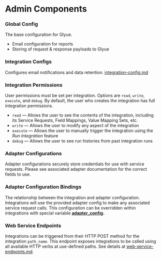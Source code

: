 # Admin Components

### Global Config

The base configuration for Glyue.

* Email configuration for reports
* Storing of request & response payloads to Glyue

### Integration Configs

Configures email notifications and data retention. [integration-config.md](../reference/integration_components/integration-config.md "mention")

### Integration Permissions

User permissions must be set per integration. Options are `read`, `write`, `execute`, and `debug`. By default, the user who creates the integration has full integration permissions.

* `read` — Allows the user to see the contents of the integration, including its Service Requests, Field Mappings, Value Mapping Sets, etc.
* `write` — Allows the user to modify any aspect of the integration
* `execute` — Allows the user to manually trigger the integration using the _Run Integration_ feature
* `debug` — Allows the user to see run histories from past integration runs

### Adapter Configurations

Adapter configurations securely store credentials for use with service requests. Please see associated adapter documentation for the correct fields to use.

### Adapter Configuration Bindings

The relationship between the integration and adapter configuration. Integrations will use the provided adapter config to make any associated service request calls. This configuration can be overridden within integrations with special variable [**adapter\_config**](broken-reference)**.**

### Web Service Endpoints

Integrations can be triggered from their HTTP POST method for the integration `path_name`.  This endpoint exposes integrations to be called using all available HTTP verbs at use-defined paths.  See details at [web-service-endpoints.md](../reference/web-service-endpoints.md "mention").
